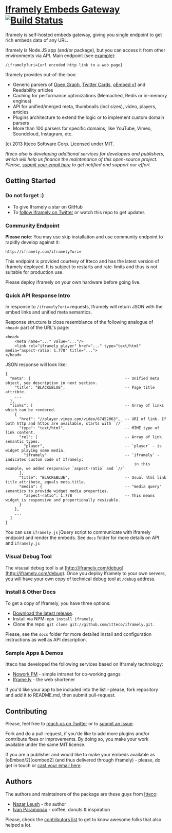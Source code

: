 # [Iframely Embeds Gateway](http://iframely.com) [![Build Status](https://travis-ci.org/itteco/iframely.png?branch=master)](https://travis-ci.org/itteco/iframely)

Iframely is self-hosted embeds gateway, giving you single endpoint to get rich embeds data of any URL. 

Iframely is Node.JS app (and/or package), but you can access it from other environments via API.
Main endpoint (see [example](http://iframely.com/iframely?uri=http%3A%2F%2Fvimeo.com%2F67452063)):

    /iframely?uri={url encoded http link to a web page}


Iframely provides out-of-the-box:

 - Generic parsers of [Open Graph](http://ogp.me/), [Twitter Cards](https://dev.twitter.com/docs/cards), [oEmbed v1](http://oembed.com/) and Readability articles
 - Caching for performance optimizations (Memached, Redis or in-memory engines)
 - API for unified/merged meta, thumbnails (incl sizes), video, players, articles
 - Plugins arсhitecture to extend the logic or to implement custom domain parsers
 - More than 100 parsers for specific domains, like YouTube, Vimeo, Soundcloud, Instagram, etc.


(c) 2013 Itteco Software Corp. Licensed under MIT.

_Itteco also is developing additional services for developers and publishers, which will help us finance the maintenance of this open-source project. Please, [submit your email here](http://iframely.com) to get notified and support our effort._


## Getting Started

### Do not forget :)

- To give Iframely a star on GitHub
- To [follow Iframely on Twitter](https://twitter.com/iframely) or watch this repo to get updates


### Community Endpoint

__Please note__: You may use skip installation and use community endpoint to rapidly develop against it:

    http://iframely.com/iframely?uri=

This endpoint is provided courtesy of Itteco and has the latest version of iframely deployed. It is subject to restarts and rate-limits and thus is not suitable for production use. 

Please deploy iframely on your own hardware before going live.


### Quick API Response Intro

In response to `/iframely?uri=` requests, Iframely will return JSON with the embed links and unified meta semantics.


Response structure is close resemblance of the following analogue of `<head>` part of the URL's page:

    <head>
        <meta name="..." value="..."/>
        <link rel="iframely player" href="..." type="text/html" media="aspect-ratio: 1.778" title="...">
    </head>

JSON response will look like:

    {
      "meta": {                                         -- Unified meta object, see description in next section.
        "title": "BLACK&BLUE",                          -- Page title attribte.
        ...
      },
      "links": [                                        -- Array of links which can be rendered.
        {
          "href": "//player.vimeo.com/video/67452063",  -- URI of link. If both http and https are available, starts with `//`
          "type": "text/html",                          -- MIME type of link content.
          "rel": [                                      -- Array of link semantic types.
            "player",                                   -- `player` - is widget playing some media.
            "iframely"                                  -- `iframely` - indicates custom code of Iframely:
                                                            in this example, we added responsive `aspect-ratio` and `//` 
          ],
          "title": "BLACK&BLUE",                        -- Usual html link title attribute, equals meta.title.
          "media": {                                    -- "media query" semantics to provide widget media properties.
            "aspect-ratio": 1.778                       -- This means widget is responsive and proportionally resizable.
          }
        },
        ...
      ]
    }


You can use `iframely.js` jQuery script to communicate with Iframely endpoint and render the embeds. 
See `docs` folder for more details on API and `iframely.js`


### Visual Debug Tool

The visusal debug tool is at [http://iframely.com/debug](http://iframely.com/debug). 
Once you deploy Iframely to your own servers, you will have your own copy of technical debug tool at `/debug` address.


### Install & Other Docs

To get a copy of Iframely, you have three options:

* [Download the latest release](https://github.com/itteco/iframely/zipball/master).
* Install via NPM: `npm install iframely`.
* Clone the repo: `git clone git://github.com/itteco/iframely.git`.

Please, see the `docs` folder for more detailed install and configuration instructions as well as API description.


### Sample Apps & Demos

Itteco has developed the following services based on Iframely technology:
* [Nowork FM](http://nowork.fm) - simple intranet for co-working gangs
* [Iframe.ly](http://iframe.ly) - the web shortener

If you'd like your app to be included into the list - please, fork repository and add it to README.md, then submit pull-request.


## Contributing

Please, feel free to [reach us on Twitter](http://twitter.com/iframely) or to [submit an issue](https://github.com/itteco/iframely/issues).

Fork and do a pull-request, if you'de like to add more plugins and/or contribute fixes or improvements. By doing so, you make your work available under the same MIT license.

If you are a publisher and would like to make your embeds available as [oEmbed/2][oembed2] (and thus delivered through iframely) - please, do get in touch or [cast your email here](http://iframely.com).


## Authors

The authors and maintainers of the package are these guys from [Itteco](http://itteco.com):
 - [Nazar Leush](https://github.com/nleush) - _the_ author
 - [Ivan Paramonau](https://twitter.com/iparamonau) - coffee, donuts & inspiration

Please, check the [contributors list](https://github.com/itteco/iframely/graphs/contributors) to get to know awesome folks that also helped a lot.


